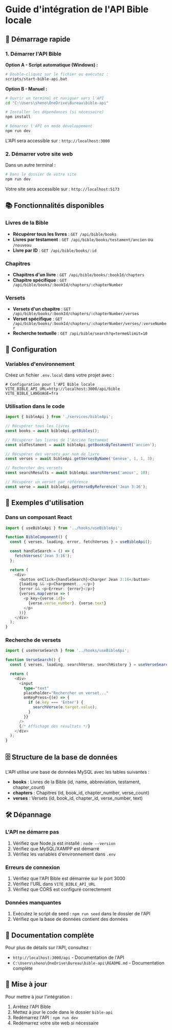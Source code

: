 # Guide d'intégration de l'API Bible locale

## 🚀 Démarrage rapide

### 1. Démarrer l'API Bible

**Option A - Script automatique (Windows) :**
```bash
# Double-cliquez sur le fichier ou exécutez :
scripts/start-bible-api.bat
```

**Option B - Manuel :**
```bash
# Ouvrir un terminal et naviguer vers l'API
cd "C:\Users\sheno\OneDrive\Bureau\bible-api"

# Installer les dépendances (si nécessaire)
npm install

# Démarrer l'API en mode développement
npm run dev
```

L'API sera accessible sur : `http://localhost:3000`

### 2. Démarrer votre site web

Dans un autre terminal :
```bash
# Dans le dossier de votre site
npm run dev
```

Votre site sera accessible sur : `http://localhost:5173`

## 📚 Fonctionnalités disponibles

### Livres de la Bible
- **Récupérer tous les livres** : `GET /api/bible/books`
- **Livres par testament** : `GET /api/bible/books/testament/ancien` ou `/nouveau`
- **Livre par ID** : `GET /api/bible/books/:id`

### Chapitres
- **Chapitres d'un livre** : `GET /api/bible/books/:bookId/chapters`
- **Chapitre spécifique** : `GET /api/bible/books/:bookId/chapters/:chapterNumber`

### Versets
- **Versets d'un chapitre** : `GET /api/bible/books/:bookId/chapters/:chapterNumber/verses`
- **Verset spécifique** : `GET /api/bible/books/:bookId/chapters/:chapterNumber/verses/:verseNumber`
- **Recherche textuelle** : `GET /api/bible/search?q=terme&limit=10`

## 🔧 Configuration

### Variables d'environnement

Créez un fichier `.env.local` dans votre projet avec :

```env
# Configuration pour l'API Bible locale
VITE_BIBLE_API_URL=http://localhost:3000/api/bible
VITE_BIBLE_LANGUAGE=fra
```

### Utilisation dans le code

```typescript
import { bibleApi } from './services/bibleApi';

// Récupérer tous les livres
const books = await bibleApi.getBibles();

// Récupérer les livres de l'Ancien Testament
const oldTestament = await bibleApi.getBooksByTestament('ancien');

// Récupérer des versets par nom de livre
const verses = await bibleApi.getVersesByName('Genèse', 1, 1, 3);

// Rechercher des versets
const searchResults = await bibleApi.searchVerses('amour', 10);

// Récupérer un verset par référence
const verse = await bibleApi.getVerseByReference('Jean 3:16');
```

## 🎯 Exemples d'utilisation

### Dans un composant React

```typescript
import { useBibleApi } from '../hooks/useBibleApi';

function BibleComponent() {
  const { verses, loading, error, fetchVerses } = useBibleApi();

  const handleSearch = () => {
    fetchVerses('Jean 3:16');
  };

  return (
    <div>
      <button onClick={handleSearch}>Charger Jean 3:16</button>
      {loading && <p>Chargement...</p>}
      {error && <p>Erreur: {error}</p>}
      {verses.map(verse => (
        <p key={verse.id}>
          {verse.verse_number}. {verse.text}
        </p>
      ))}
    </div>
  );
}
```

### Recherche de versets

```typescript
import { useVerseSearch } from '../hooks/useBibleApi';

function VerseSearch() {
  const { verses, loading, searchVerse, searchHistory } = useVerseSearch();

  return (
    <div>
      <input 
        type="text" 
        placeholder="Rechercher un verset..."
        onKeyPress={(e) => {
          if (e.key === 'Enter') {
            searchVerse(e.target.value);
          }
        }}
      />
      {/* Affichage des résultats */}
    </div>
  );
}
```

## 🗄️ Structure de la base de données

L'API utilise une base de données MySQL avec les tables suivantes :

- **books** : Livres de la Bible (id, name, abbreviation, testament, chapter_count)
- **chapters** : Chapitres (id, book_id, chapter_number, verse_count)
- **verses** : Versets (id, book_id, chapter_id, verse_number, text)

## 🛠️ Dépannage

### L'API ne démarre pas
1. Vérifiez que Node.js est installé : `node --version`
2. Vérifiez que MySQL/XAMPP est démarré
3. Vérifiez les variables d'environnement dans `.env`

### Erreurs de connexion
1. Vérifiez que l'API Bible est démarrée sur le port 3000
2. Vérifiez l'URL dans `VITE_BIBLE_API_URL`
3. Vérifiez que CORS est configuré correctement

### Données manquantes
1. Exécutez le script de seed : `npm run seed` dans le dossier de l'API
2. Vérifiez que la base de données contient des données

## 📖 Documentation complète

Pour plus de détails sur l'API, consultez :
- `http://localhost:3000/api` - Documentation de l'API
- `C:\Users\sheno\OneDrive\Bureau\bible-api\README.md` - Documentation complète

## 🔄 Mise à jour

Pour mettre à jour l'intégration :

1. Arrêtez l'API Bible
2. Mettez à jour le code dans le dossier `bible-api`
3. Redémarrez l'API : `npm run dev`
4. Redémarrez votre site web si nécessaire

